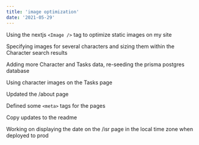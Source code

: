 ```yaml
---
title: 'image optimization'
date: '2021-05-29'
---
```


Using the nextjs `<Image />` tag to optimize static images on my site

Specifying images for several characters and sizing them within the Character search results

Adding more Character and Tasks data, re-seeding the prisma postgres database

Using character images on the Tasks page

Updated the /about page

Defined some `<meta>` tags for the pages

Copy updates to the readme

Working on displaying the date on the /isr page in the local time zone when deployed to prod